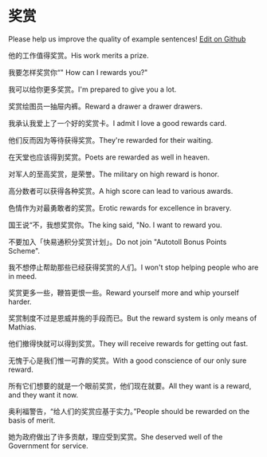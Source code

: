 # 奖赏

Please help us improve the quality of example sentences! [Edit on Github](https://github.com/jiyushe/jiyu-example-sentence-source/blob/main/chinese/jiangshang.md)

<p><span class="chinese">他的工作值得奖赏。</span><span class="english">His work merits a prize.</span></p>

<p><span class="chinese">我要怎样奖赏你“</span><span class="english">" How can I rewards you?"</span></p>

<p><span class="chinese">我可以给你更多奖赏。</span><span class="english">I'm prepared to give you a lot.</span></p>

<p><span class="chinese">奖赏绘图员一抽屉内裤。</span><span class="english">Reward a drawer a drawer drawers.</span></p>

<p><span class="chinese">我承认我爱上了一个好的奖赏卡。</span><span class="english">I admit I love a good rewards card.</span></p>

<p><span class="chinese">他们反而因为等待获得奖赏。</span><span class="english">They're rewarded for their waiting.</span></p>

<p><span class="chinese">在天堂也应该得到奖赏。</span><span class="english">Poets are rewarded as well in heaven.</span></p>

<p><span class="chinese">对军人的至高奖赏，是荣誉。</span><span class="english">The military on high reward is honor.</span></p>

<p><span class="chinese">高分数者可以获得各种奖赏。</span><span class="english">A high score can lead to various awards.</span></p>

<p><span class="chinese">色情作为对最勇敢者的奖赏。</span><span class="english">Erotic rewards for excellence in bravery.</span></p>

<p><span class="chinese">国王说“不，我想奖赏你。</span><span class="english">The king said, "No. I want to reward you.</span></p>

<p><span class="chinese">不要加入「快易通积分奖赏计划」。</span><span class="english">Do not join "Autotoll Bonus Points Scheme".</span></p>

<p><span class="chinese">我不想停止帮助那些已经获得奖赏的人们。</span><span class="english">I won't stop helping people who are in meed.</span></p>

<p><span class="chinese">奖赏更多一些，鞭笞更恨一些。</span><span class="english">Reward yourself more and whip yourself harder.</span></p>

<p><span class="chinese">奖赏制度不过是恩威并施的手段而已。</span><span class="english">But the reward system is only means of Mathias.</span></p>

<p><span class="chinese">他们撤得快就可以得到奖赏。</span><span class="english">They will receive rewards for getting out fast.</span></p>

<p><span class="chinese">无愧于心是我们惟一可靠的奖赏。</span><span class="english">With a good conscience of our only sure reward.</span></p>

<p><span class="chinese">所有它们想要的就是一个眼前奖赏，他们现在就要。</span><span class="english">All they want is a reward, and they want it now.</span></p>

<p><span class="chinese">奥利福警告，“给人们的奖赏应基于实力。”</span><span class="english">People should be rewarded on the basis of merit.</span></p>

<p><span class="chinese">她为政府做出了许多贡献，理应受到奖赏。</span><span class="english">She deserved well of the Government for service.</span></p>

